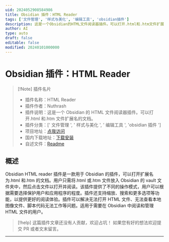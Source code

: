 ```yaml
---
uid: 2024052908584986
title: Obsidian 插件：HTML Reader
tags: ['文件管理', '样式与美化', '编辑工具', 'obsidian插件']
description: 这是一个Obsidian的HTML文件阅读器插件。可以打开.html和.htm文件扩展名的文档。
author: AI
type: auto
draft: false
editable: false
modified: 20240101000000
---
```


# Obsidian 插件：HTML Reader

> [!Note] 插件名片
> - 插件名称：HTML Reader
> - 插件作者：Nuthrash
> - 插件说明：这是一个 Obsidian 的 HTML 文件阅读器插件。可以打开.html 和.htm 文件扩展名的文档。
> - 插件分类：[' 文件管理 ', ' 样式与美化 ', ' 编辑工具 ', 'obsidian 插件 ']
> - 项目地址：[点我访问](https://github.com/nuthrash/obsidian-html-plugin)
> - 国内下载地址：[下载安装](https://pkmer.cn/products/plugin/pluginMarket/?obsidian-html-plugin)
> - 自述文件：[Readme](https://ghproxy.net/https://raw.githubusercontent.com/nuthrash/obsidian-html-plugin/master/README.md)

## 概述

Obsidian HTML reader 插件是一款用于 Obsidian 的插件，可以打开扩展名为.html 和.htm 的文档。用户只需将.html 或.htm 文件放入 Obsidian 的 vault 文件夹中，然后点击文件以打开并阅读。该插件提供了不同的操作模式，用户可以根据需要选择保护用户和应用程序的程度。插件还支持缩放、搜索和更多选项等功能，以提供更好的阅读体验。插件可以解决无法打开 HTML 文件、无法查看本地图像文件、脚本代码无法工作等问题。适用于需要在 Obsidian 中阅读和管理 HTML 文件的用户。

> [!help]
> 这篇插件文章还没有人贡献，欢迎占坑！
> 如果您有好的想法欢迎提交 PR 或者文末留言。

---



